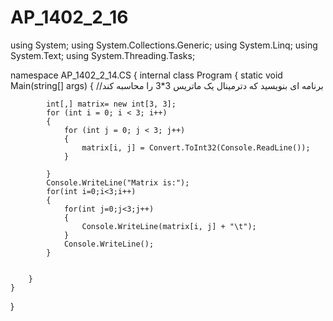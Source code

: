 # AP_1402_2_16
using System;
using System.Collections.Generic;
using System.Linq;
using System.Text;
using System.Threading.Tasks;


namespace AP_1402_2_14.CS
{
    internal class Program
    {
        static void Main(string[] args)
        {
            //برنامه ای بنویسید که دترمینال یک ماتریس 3*3 را محاسبه کند
          
            int[,] matrix= new int[3, 3];
            for (int i = 0; i < 3; i++)
            {
                for (int j = 0; j < 3; j++)
                {
                    matrix[i, j] = Convert.ToInt32(Console.ReadLine());
                }

            }
            Console.WriteLine("Matrix is:");
            for(int i=0;i<3;i++)
            {
                for(int j=0;j<3;j++)
                {
                    Console.WriteLine(matrix[i, j] + "\t");
                }
                Console.WriteLine();
            }

   
        }
    }
}

